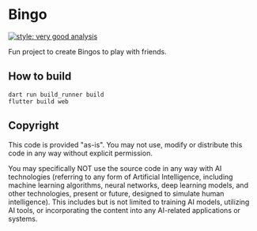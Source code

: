# Bingo

[![style: very good analysis](https://img.shields.io/badge/style-very_good_analysis-B22C89.svg)](https://pub.dev/packages/very_good_analysis)

Fun project to create Bingos to play with friends. 

## How to build

```
dart run build_runner build
flutter build web
```

## Copyright

This code is provided "as-is". You may not use, modify or distribute this code in any way without explicit permission.

You may specifically NOT use the source code in any way with AI technologies (referring to any form of Artificial Intelligence, including machine learning algorithms, neural networks, deep learning models, and other technologies, present or future, designed to simulate human intelligence). This includes but is not limited to training AI models, utilizing AI tools, or incorporating the content into any AI-related applications or systems.
